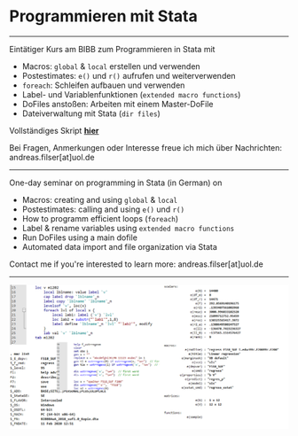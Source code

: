 # Programmieren mit Stata

------------------------------------------------------------------------


Eintätiger Kurs am BIBB zum Programmieren in Stata mit

-   Macros: `global` & `local` erstellen und verwenden
-   Postestimates: `e()` und `r()` aufrufen und weiterverwenden
-   `foreach`: Schleifen aufbauen und verwenden
-   Label- und Variablenfunktionen (`extended macro functions`)
-   DoFiles anstoßen: Arbeiten mit einem Master-DoFile
-   Dateiverwaltung mit Stata (`dir files`)

Vollständiges Skript [**hier**](https://filius23.github.io/StataProgBIBB_2022/)

Bei Fragen, Anmerkungen oder Interesse freue ich mich über Nachrichten: andreas.filser\[at\]uol.de

------------------------------------------------------------------------

One-day seminar on programming in Stata (in German) on

-   Macros: creating and using `global` & `local`
-   Postestimates: calling and using `e()` und `r()`
-   How to programm efficient loops (`foreach`)
-   Label & rename variables using `extended macro functions`
-   Run DoFiles using a main dofile
-   Automated data import and file organization via Stata

Contact me if you're interested to learn more: andreas.filser\[at\]uol.de

------------------------------------------------------------------------

![](pics/00_titel.png) 
<!-- {fig-align="center" width="482"} ---> 
